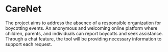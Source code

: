 # CareNet
The project aims to address the absence of a responsible organization for boycotting events. An anonymous and welcoming online platform where children, parents, and individuals can report boycotts and seek assistance. Through a chat feature, the tool will be providing necessary information to support each request.
